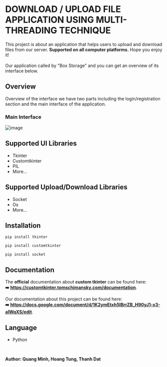 # DOWNLOAD / UPLOAD FILE APPLICATION USING MULTI-THREADING TECHNIQUE

This project is about an application that helps users to upload and download files from our server.
**Supported on all computer platforms.** 
Hope you enjoy it!
<br><br>
Our application called by "Box Storage" and you can get an overview of its interface below.

## Overview

Overview of the interface we have two parts including the login/registration section and the main interface of the application.

### Main Interface

![image](https://github.com/user-attachments/assets/0e922431-bd87-4cd2-947a-951675177856)

## Supported UI Libraries
- Tkinter
- Customtkinter
- PIL
- More...

## Supported Upload/Download Libraries
- Socket
- Os
- More...

## Installation
```
pip install tkinter
```
```
pip install customtkinter
```
```
pip install socket
```

## Documentation

The **official** documentation about **custom tkinter** can be found here:
<br>
**➡️ https://customtkinter.tomschimansky.com/documentation**.

Our documentation about this project can be found here:
<br>
**➡️ https://docs.google.com/document/d/1K2ymEtxh5IBrrZB_H90yJ1-x3-alWqXS/edit**.

## Language
- Python

<br>

**Author: Quang Minh, Hoang Tung, Thanh Dat**
